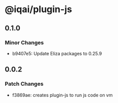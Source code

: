 # @iqai/plugin-js

## 0.1.0

### Minor Changes

- b9407e5: Update Eliza packages to 0.25.9

## 0.0.2

### Patch Changes

- f3869ae: creates plugin-js to run js code on vm
